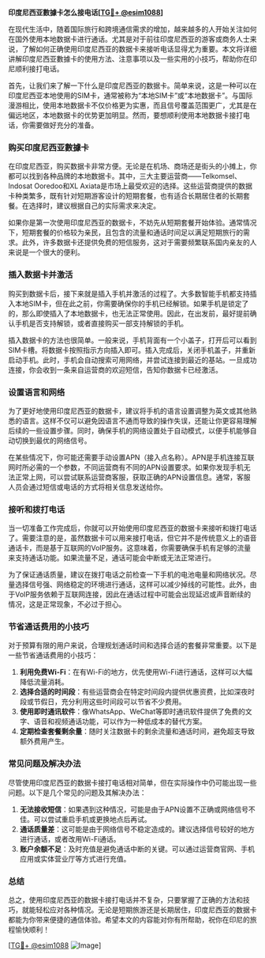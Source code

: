 **印度尼西亚數據卡怎么接电话[[TG💪+ @esim1088](https://t.me/s/esim1088)]**

在现代生活中，随着国际旅行和跨境通信需求的增加，越来越多的人开始关注如何在国外使用本地数据卡进行通话。尤其是对于前往印度尼西亚的游客或商务人士来说，了解如何正确使用印度尼西亚的数据卡来接听电话显得尤为重要。本文将详细讲解印度尼西亚數據卡的使用方法、注意事项以及一些实用的小技巧，帮助你在印尼顺利接打电话。

首先，让我们来了解一下什么是印度尼西亚的数据卡。简单来说，这是一种可以在印度尼西亚本地使用的SIM卡，通常被称为“本地SIM卡”或“本地数据卡”。与国际漫游相比，使用本地数据卡不仅价格更为实惠，而且信号覆盖范围更广，尤其是在偏远地区，本地数据卡的优势更加明显。然而，要想顺利使用本地数据卡接打电话，你需要做好充分的准备。

### **购买印度尼西亚數據卡**

在印度尼西亚，购买数据卡非常方便。无论是在机场、商场还是街头的小摊上，你都可以找到各种品牌的本地数据卡。其中，三大主要运营商——Telkomsel、Indosat Ooredoo和XL Axiata是市场上最受欢迎的选择。这些运营商提供的数据卡种类繁多，既有针对短期游客设计的短期套餐，也有适合长期居住者的长期套餐。在选择时，建议根据自己的实际需求来决定。

如果你是第一次使用印度尼西亚的数据卡，不妨先从短期套餐开始体验。通常情况下，短期套餐的价格较为亲民，且包含的流量和通话时间足以满足短期旅行的需求。此外，许多数据卡还提供免费的短信服务，这对于需要频繁联系国内亲友的人来说是一个很大的便利。

### **插入数据卡并激活**

购买到数据卡后，接下来就是插入手机并激活的过程了。大多数智能手机都支持插入本地SIM卡，但在此之前，你需要确保你的手机已经解锁。如果手机是锁定了的，那么即使插入了本地数据卡，也无法正常使用。因此，在出发前，最好提前确认手机是否支持解锁，或者直接购买一部支持解锁的手机。

插入数据卡的方法也很简单。一般来说，手机背面有一个小盖子，打开后可以看到SIM卡槽。将数据卡按照指示方向插入即可。插入完成后，关闭手机盖子，并重新启动手机。此时，手机会自动搜索可用网络，并尝试连接到最近的基站。一旦成功连接，你会收到一条来自运营商的欢迎短信，告知你数据卡已经激活。

### **设置语言和网络**

为了更好地使用印度尼西亚的数据卡，建议将手机的语言设置调整为英文或其他熟悉的语言。这样不仅可以避免因语言不通而导致的操作失误，还能让你更容易理解后续的一些设置步骤。同时，确保手机的网络设置处于自动模式，以便手机能够自动切换到最优的网络信号。

在某些情况下，你可能还需要手动设置APN（接入点名称）。APN是手机连接互联网时所必需的一个参数，不同运营商有不同的APN设置要求。如果你发现手机无法正常上网，可以尝试联系运营商客服，获取正确的APN设置信息。通常，客服人员会通过短信或电话的方式将相关信息发送给你。

### **接听和拨打电话**

当一切准备工作完成后，你就可以开始使用印度尼西亚的数据卡来接听和拨打电话了。需要注意的是，虽然数据卡可以用来接打电话，但它并不是传统意义上的语音通话卡，而是基于互联网的VoIP服务。这意味着，你需要确保手机有足够的流量来支持通话功能。如果流量不足，通话可能会中断或无法正常进行。

为了保证通话质量，建议在拨打电话之前检查一下手机的电池电量和网络状况。尽量选择信号强、网络稳定的环境进行通话，这样可以减少掉线的可能性。此外，由于VoIP服务依赖于互联网连接，因此在通话过程中可能会出现延迟或声音断续的情况，这是正常现象，不必过于担心。

### **节省通话费用的小技巧**

对于预算有限的用户来说，合理规划通话时间和选择合适的套餐非常重要。以下是一些节省通话费用的小技巧：

1. **利用免费Wi-Fi**：在有Wi-Fi的地方，优先使用Wi-Fi进行通话，这样可以大幅降低流量消耗。
2. **选择合适的时间段**：有些运营商会在特定时间段内提供优惠资费，比如深夜时段或节假日，充分利用这些时间段可以节省不少费用。
3. **使用即时通讯软件**：像WhatsApp、WeChat等即时通讯软件提供了免费的文字、语音和视频通话功能，可以作为一种低成本的替代方案。
4. **定期检查套餐剩余量**：随时关注数据卡的剩余流量和通话时间，避免超支导致额外费用产生。

### **常见问题及解决办法**

尽管使用印度尼西亚的数据卡接打电话相对简单，但在实际操作中仍可能出现一些问题。以下是几个常见的问题及其解决办法：

1. **无法接收短信**：如果遇到这种情况，可能是由于APN设置不正确或网络信号不佳。可以尝试重启手机或更换地点后再试。
2. **通话质量差**：这可能是由于网络信号不稳定造成的。建议选择信号较好的地方进行通话，或者改用Wi-Fi通话。
3. **账户余额不足**：及时充值是避免通话中断的关键。可以通过运营商官网、手机应用或实体营业厅等方式进行充值。

### **总结**

总之，使用印度尼西亚的数据卡接打电话并不复杂，只要掌握了正确的方法和技巧，就能轻松应对各种情况。无论是短期旅游还是长期居住，印度尼西亚的数据卡都能为你带来便捷的通信体验。希望本文的内容能对你有所帮助，祝你在印尼的旅程愉快顺利！

[[TG💪+ @esim1088](https://t.me/s/esim1088) ![Image](https://i.postimg.cc/4NQfJmqS/Snipaste-2025-05-13-00-14-12.png)]